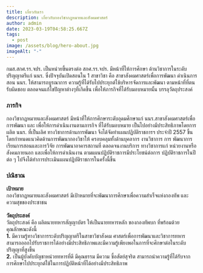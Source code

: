 ```yaml
---
title: เกี่ยวกับเรา
description: เกี่ยวกับกองวิชากฎหมายและสังคมศาสตร์
author: admin
date: 2023-03-19T04:58:25.667Z
tags:
  - post
image: /assets/blog/hero-about.jpg
imageAlt: "-"
---
```


กมส.สกศ.รร.จปร. เป็นหน่วยขึ้นตรงต่อ สกศ.รร.จปร. มีหน้าที่ให้การศึกษา ด้านวิชาการในระดับปริญญาตรีแก่ นนร. ซึ่งปัจจุบันเปิดสอนใน 1 สาขาวิชา คือ สาขาสังคมศาสตร์เพื่อการพัฒนา ดำเนินการสอน นนร. ให้สามารถบูรณาการ ความรู้ที่ได้รับไปประยุกต์ใช้บริหารจัดการและพัฒนา ตามหน้าที่ที่ตนรับผิดชอบ ตลอดจนแก้ไขปัญหาต่างๆที่เกิดขึ้น เพื่อให้ภารกิจที่ได้รับมอบหมายนั้น บรรลุวัตถุประสงค์

### ภารกิจ

กองวิชากฎหมายและสังคมศาสตร์ มีหน้าที่ให้การศึกษาระดับอุดมศึกษาแก่ นนร.สาขาสังคมศาสตร์เพื่อการพัฒนา และ เพื่อให้การดำเนินงานตามภารกิจ ที่ได้รับมอบหมาย เป็นไปอย่างมีประสิทธิภาพโดยการ ผลิต นนร. ที่เป็นเลิศ ทางวิชาการด้านการพัฒนา จึงได้จัดทำแผนปฏิบัติราชการฯ ประจำปี 2557 ขึ้น โดยกำหนดแนวคิดด้านการพัฒนากองวิชาให้ ครอบคลุมทั้งด้านบุคลากร งานวิชาการ การ พัฒนาการเรียนการสอนและการวิจัย การพัฒนาอาคารสถานที่ ตลอดจนงานบริการ ทางวิชาการแก่ หน่วยงานหรือสังคมภายนอก และเพื่อให้การดำเนินงาน ตามแผนปฏิบัติราชการมีประโยชน์ต่อการ ปฏิบัติราชการในปีต่อ ๆ ไปจึงได้ทำการประเมินแผนปฏิบัติราชการในครั้งนี้ขึ้น

### ปณิธาณ

**เป้าหมาย**\
กองวิชากฎหมายและสังคมศาสตร์ มีเป้าหมายที่จะพัฒนาการศึกษาเพื่อความสำเร็จแห่งกองทัพ และความสุขของประชาชน\
\
**วัตถุประสงค์**\
วัตถุประสงค์ คือ ผลิตนายทหารสัญญาบัตร ให้เป็นนายทหารหลัก ของกองทัพบก ที่พร้อมด้วยคุณลักษณะดังนี้\
**1.** มีความรู้ทางวิชาการระดับปริญญาตรีในสาขาวิชาสังคม ศาสตร์เพื่อการพัฒนาและวิชาการทหาร สามารถออกไปรับราชการได้อย่างมีประสิทธิภาพและมีความรู้เพียงพอในการที่จะศึกษาต่อในระดับปริญญาที่สูงขึ้น\
**2.** เป็นผู้บังคับบัญชาหน่วยทหารที่ดี มีคุณธรรม มีความ ซื่อสัตย์สุจริต สามารถนำความรู้ที่ได้รับจากการศึกษาไปประยุกต์ใช้ในการปฏิบัติหน้าที่ได้อย่างมีประสิทธิภาพ
